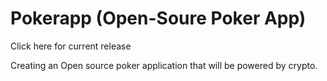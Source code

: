 # Pokerapp (Open-Soure Poker App)

Click here for current release

Creating an Open source poker application that will be powered by crypto. 
